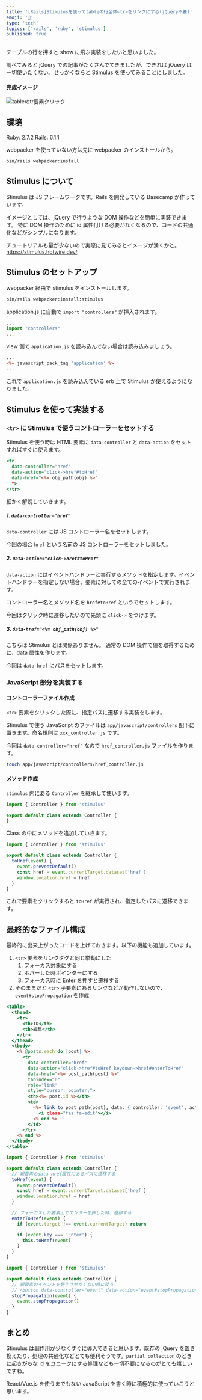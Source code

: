 ```yaml
---
title: '[Rails]Stimulusを使ってtableの行全体<tr>をリンクにする(jQuery不要)'
emoji: '📌'
type: 'tech'
topics: ['rails', 'ruby', 'stimulus']
published: true
---
```


テーブルの行を押すと show に飛ぶ実装をしたいと思いました。

調べてみると jQuery での記事がたくさんでてきましたが、できれば jQuery は一切使いたくない。せっかくならと Stimulus を使ってみることにしました。

#### 完成イメージ

![tableのtr要素クリック](https://storage.googleapis.com/zenn-user-upload/q3pkxofvr704lbd63dtor4l5t4a1)

## 環境

Ruby: 2.7.2
Rails: 6.1.1

webpacker を使っていない方は先に webpacker のインストールから。

```sh
bin/rails webpacker:install
```

## Stimulus について

Stimulus は JS フレームワークです。Rails を開発している Basecamp が作っています。

イメージとしては、jQuery で行うような DOM 操作などを簡単に実装できます。
特に DOM 操作のために id 属性付ける必要がなくなるので、コードの共通化などがシンプルになります。

チュートリアルも量が少ないので実際に見てみるとイメージが湧くかと。
https://stimulus.hotwire.dev/

## Stimulus のセットアップ

webpacker 経由で stimulus をインストールします。

```sh
bin/rails webpacker:install:stimulus
```

application.js に自動で `import "controllers"` が挿入されます。

```js:app/javascript/packs/application.js
...
import "controllers"
...
```

view 側で `application.js` を読み込んでない場合は読み込みましょう。

```erb:app/views/layouts/application.html.erb
...
<%= javascript_pack_tag 'application' %>
...
```

これで `application.js` を読み込んでいる erb 上で Stimulus が使えるようになりました。

## Stimulus を使って実装する

### `<tr>` に Stimulus で使うコントローラーをセットする

Stimulus を使う時は HTML 要素に `data-controller` と `data-action` をセットすればすぐに使えます。

```erb:index.html.erb
<tr
  data-controller="href"
  data-action="click->href#toHref"
  data-href="<%= obj_path(obj) %>"
  ">
</tr>
```

細かく解説していきます。

##### 1. `data-controller="href"`

`data-controller` には JS コントローラー名をセットします。

今回の場合 `href` という名前の JS コントローラーをセットしました。

##### 2. `data-action="click->href#toHref"`

`data-action` にはイベントハンドラーと実行するメソッドを指定します。イベントハンドラーを指定しない場合、要素に対しての全てのイベントで実行されます。

コントローラー名とメソッド名を `href#toHref` というでセットします。

今回はクリック時に遷移したいので先頭に `click->` をつけます。

##### 3. `data-href="<%= obj_path(obj) %>"`

こちらは Stimulus とは関係ありません。
通常の DOM 操作で値を取得するために、data 属性を作ります。

今回は `data-href` にパスをセットします。

### JavaScript 部分を実装する

#### コントローラーファイル作成

`<tr>` 要素をクリックした際に、指定パスに遷移する実装をします。

Stimulus で使う JavaScript のファイルは `app/javascript/controllers` 配下に置きます。命名規則は `xxx_controller.js` です。

今回は `data-controller="href"` なので `href_controller.js` ファイルを作ります。

```sh
touch app/javascript/controllers/href_controller.js
```

#### メソッド作成

`stimulus` 内にある `Controller` を継承して使います。

```js:app/javascript/controllers/href_controller.js
import { Controller } from 'stimulus'

export default class extends Controller {
}
```

Class の中にメソッドを追加していきます。

```js:app/javascript/controllers/href_controller.js
import { Controller } from 'stimulus'

export default class extends Controller {
  toHref(event) {
    event.preventDefault()
    const href = event.currentTarget.dataset['href']
    window.location.href = href
  }
}
```

これで<tr>要素をクリックすると `toHref` が実行され、指定したパスに遷移できます。

## 最終的なファイル構成

最終的に出来上がったコードを上げておきます。以下の機能も追加しています。

1. `<tr>` 要素をリンクタグと同じ挙動にした
   1. フォーカス対象にする
   2. ホバーした時ポインターにする
   3. フォーカス時に Enter を押すと遷移する
2. そのままだと `<tr>` 子要素にあるリンクなどが動作しないので、`event#stopPropagation` を作成

```erb:index.html.erb
<table>
  <thead>
    <tr>
      <th>ID</th>
      <th>編集</th>
    </tr>
  </thead>
  <tbody>
    <% @posts.each do |post| %>
      <tr
        data-controller="href"
        data-action="click->href#toHref keydown->href#enterToHref"
        data-href="<%= post_path(post) %>"
        tabindex="0"
        role="link"
        style="cursor: pointer;">
        <th><%= post.id %></th>
        <td>
          <%= link_to post_path(post), data: { controller: 'event', action: 'event#stopPropagation' } do %>
            <i class="fas fa-edit"></i>
          <% end %>
        </td>
      </tr>
    <% end %>
  </tbody>
</table>
```

```js:app/javascript/controllers/href_controller.js
import { Controller } from 'stimulus'

export default class extends Controller {
  // 親要素のdata-href属性にあるパスに遷移する
  toHref(event) {
    event.preventDefault()
    const href = event.currentTarget.dataset['href']
    window.location.href = href
  }

  // フォーカスした要素上でエンターを押した時、遷移する
  enterToHref(event) {
    if (event.target !== event.currentTarget) return

    if (event.key === 'Enter') {
      this.toHref(event)
    }
  }
}

```

```js:app/javascript/controllers/event_controller.js
import { Controller } from 'stimulus'

export default class extends Controller {
  // 親要素のイベントを発生させたくない時に使う
  // <button data-controller="event" data-action="event#stopPropagation">
  stopPropagation(event) {
    event.stopPropagation()
  }
}
```

## まとめ

Stimulus は副作用が少なくすぐに導入できると思います。既存の jQuery を置き換えたり、処理の共通化などとても便利そうです。`partial collection` のときに起きがちな id をユニークにする処理なども一切不要になるのがとても嬉しいですね。

React/Vue.js を使うまでもない JavaScript を書く時に積極的に使っていこうと思います。
